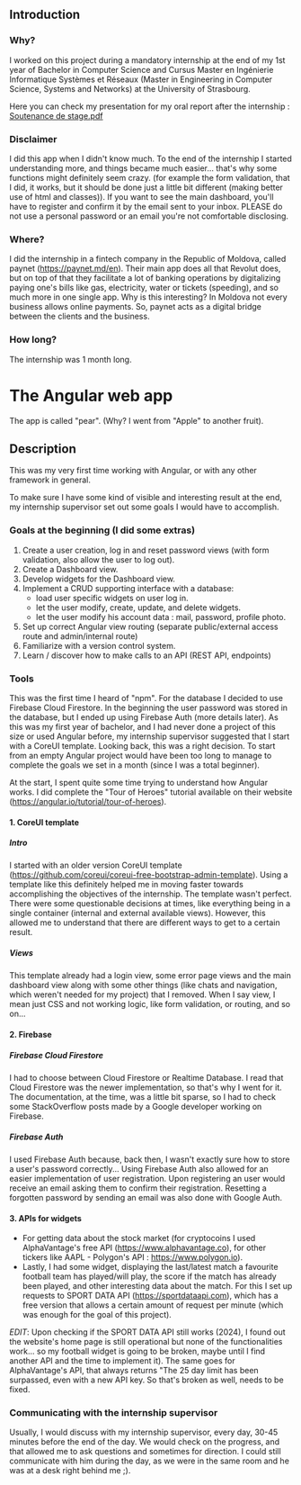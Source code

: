 ## Introduction
### Why?
I worked on this project during a mandatory internship at the end of my 1st year of Bachelor in Computer Science and Cursus Master en Ingénierie Informatique Systèmes et Réseaux (Master in Engineering in Computer Science, Systems and Networks) at the University of Strasbourg.

Here you can check my presentation for my oral report after the internship : [Soutenance de stage.pdf](https://github.com/lucianmocan/my-first-Angular-app/files/14237628/Soutenance.de.stage.pdf)

### Disclaimer
I did this app when I didn't know much. To the end of the internship I started understanding more, and things became much easier... that's why some functions might definitely seem crazy. (for example the form validation, that I did, it works, but it should be done just a little bit different (making better use of html and classes)).
If you want to see the main dashboard, you'll have to register and confirm it by the email sent to your inbox. PLEASE do not use a personal password or an email you're not comfortable disclosing.

### Where?
I did the internship in a fintech company in the Republic of Moldova, called paynet (https://paynet.md/en). Their main app does all that Revolut does, but on top of that they facilitate a lot of banking operations by digitalizing paying one's bills like gas, electricity, water or tickets (speeding), and so much more in one single app. Why is this interesting? In Moldova not every business allows online payments. So, paynet acts as a digital bridge between the clients and the business.

### How long?
The internship was 1 month long.

# The Angular web app
The app is called "pear". (Why? I went from "Apple" to another fruit).

## Description
This was my very first time working with Angular, or with any other framework in general. 

To make sure I have some kind of visible and interesting result at the end, my internship supervisor set out some goals I would have to accomplish.
### Goals at the beginning (I did some extras)
1. Create a user creation, log in and reset password views (with form validation, also allow the user to log out).
2. Create a Dashboard view.
3. Develop widgets for the Dashboard view.
4. Implement a CRUD supporting interface with a database:
   - load user specific widgets on user log in.
   - let the user modify, create, update, and delete widgets.
   - let the user modify his account data : mail, password, profile photo.
5. Set up correct Angular view routing (separate public/external access route and admin/internal route)
6. Familiarize with a version control system.
7. Learn / discover how to make calls to an API (REST API, endpoints)

### Tools
This was the first time I heard of "npm".
For the database I decided to use Firebase Cloud Firestore.
In the beginning the user password was stored in the database, but I ended up using Firebase Auth (more details later).
As this was my first year of bachelor, and I had never done a project of this size or used Angular before, my internship supervisor suggested that I start with a CoreUI template. Looking back, this was a right decision. To start from an empty Angular project would have been too long to manage to complete the goals we set in a month (since I was a total beginner).


At the start, I spent quite some time trying to understand how Angular works. I did complete the "Tour of Heroes" tutorial available on their website (https://angular.io/tutorial/tour-of-heroes).

#### 1. CoreUI template
  ##### Intro
   I started with an older version CoreUI template (https://github.com/coreui/coreui-free-bootstrap-admin-template). Using a template like this definitely helped me in moving faster towards accomplishing the objectives of the internship. The template wasn't perfect. There were some questionable decisions at times, like everything being in a single container (internal and external available views). However, this allowed me to understand that there are different ways to get to a certain result.
  ##### Views
   This template already had a login view, some error page views and the main dashboard view along with some other things (like chats and navigation, which weren't needed for my project) that I removed. When I say view, I mean just CSS and not working logic, like form validation, or routing, and so on...

#### 2. Firebase 
  ##### Firebase Cloud Firestore
  I had to choose between Cloud Firestore or Realtime Database. I read that Cloud Firestore was the newer implementation, so that's why I went for it. The documentation, at the time, was a little bit sparse, so I had to check some StackOverflow posts made by a Google developer working on Firebase. 
  ##### Firebase Auth
  I used Firebase Auth because, back then, I wasn't exactly sure how to store a user's password correctly... Using Firebase Auth also allowed for an easier implementation of user registration. Upon registering an user would receive an email asking them to confirm their registration. Resetting a forgotten password by sending an email was also done with Google Auth.

#### 3. APIs for widgets
  - For getting data about the stock market (for cryptocoins I used AlphaVantage's free API (https://www.alphavantage.co), for other tickers like AAPL - Polygon's API : https://www.polygon.io).
  - Lastly, I had some widget, displaying the last/latest match a favourite football team has played/will play, the score if the match has already been played, and other interesting data about the match. For this I set up requests to SPORT DATA API (https://sportdataapi.com), which has a free version that allows a certain amount of request per minute (which was enough for the goal of this project).

*EDIT*: Upon checking if the SPORT DATA API still works (2024), I found out the website's home page is still operational but none of the functionalities work... so my football widget is going to be broken, maybe until I find another API and the time to implement it). The same goes for AlphaVantage's API, that always returns "The 25 day limit has been surpassed, even with a new API key. So that's broken as well, needs to be fixed.

  
### Communicating with the internship supervisor
Usually, I would discuss with my internship supervisor, every day, 30-45 minutes before the end of the day. We would check on the progress, and that allowed me to ask questions and sometimes for direction. I could still communicate with him during the day, as we were in the same room and he was at a desk right behind me ;).


